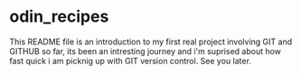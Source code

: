 # odin_recipes
This README file is an introduction to  my first real project involving  GIT and GITHUB so far, its been an intresting journey and i'm suprised about how fast quick i am picknig up with GIT version control. See you later.
